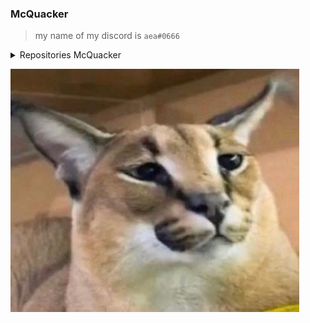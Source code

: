 ### McQuacker

>my name of my discord is `aea#0666`

<details>
  <summary>Repositories McQuacker</summary> <br>


  #:QuackerWare >private skid by me A pvp client for me and friends <br>
  # QuackerWare discord >https://discord.gg/AmVBUJynEV <br>
  # QuackerWareUser QuackerWare capes



</details>

![Floppa](Floppa.jpg)








<!--
**McQuacker/McQuacker** is a ✨ _special_ ✨ repository because its `README.md` (this file) appears on your GitHub profile.

Here are some ideas to get you started:

- 🔭 I’m currently working on ...
- 🌱 I’m currently learning ...
- 👯 I’m looking to collaborate on ...
- 🤔 I’m looking for help with ...
- 💬 Ask me about ...
- 📫 How to reach me: ...
- 😄 Pronouns: ...
- ⚡ Fun fact: ...
-->
